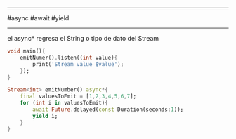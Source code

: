 ___
#async #await #yield
___
el async* regresa el String o tipo de dato del Stream

```Dart
void main(){
	emitNumer().listen((int value){
		print('Stream value $value');
	});
}

Stream<int> emitNumber() async*{
	final valuesToEmit = [1,2,3,4,5,6,7];
	for (int i in valuesToEmit){
		await Future.delayed(const Duration(seconds:1));
		yield i;
	}
}
```